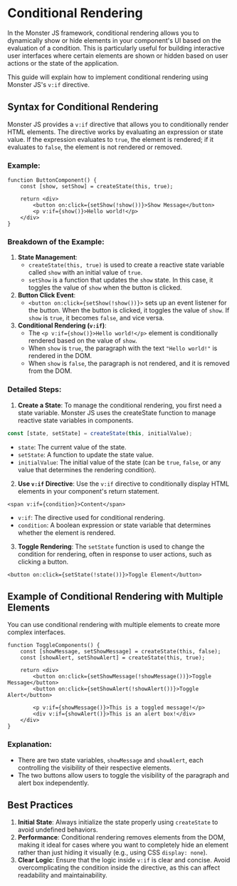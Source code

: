 # Conditional Rendering

In the Monster JS framework, conditional rendering allows you to dynamically show or hide elements in your component's UI based on the evaluation of a condition. This is particularly useful for building interactive user interfaces where certain elements are shown or hidden based on user actions or the state of the application.

This guide will explain how to implement conditional rendering using Monster JS's `v:if` directive.

## Syntax for Conditional Rendering

Monster JS provides a `v:if` directive that allows you to conditionally render HTML elements. The directive works by evaluating an expression or state value. If the expression evaluates to `true`, the element is rendered; if it evaluates to `false`, the element is not rendered or removed.

### Example:

```tsx
function ButtonComponent() {
    const [show, setShow] = createState(this, true);

    return <div>
        <button on:click={setShow(!show())}>Show Message</button>
        <p v:if={show()}>Hello world!</p>
    </div>
}
```

### Breakdown of the Example:
1. **State Management**:
    * `createState(this, true)` is used to create a reactive state variable called `show` with an initial value of `true`.
    * `setShow` is a function that updates the `show` state. In this case, it toggles the value of `show` when the button is clicked.
2. **Button Click Event**:
    * `<button on:click={setShow(!show())}>` sets up an event listener for the button. When the button is clicked, it toggles the value of `show`. If `show` is `true`, it becomes `false`, and vice versa.
3. **Conditional Rendering (`v:if`)**:
    * The `<p v:if={show()}>Hello world!</p>` element is conditionally rendered based on the value of `show`.
    * When `show` is `true`, the paragraph with the text `"Hello world!"` is rendered in the DOM.
    * When `show` is `false`, the paragraph is not rendered, and it is removed from the DOM.

### Detailed Steps:

1. **Create a State**: To manage the conditional rendering, you first need a state variable. Monster JS uses the createState function to manage reactive state variables in components.

```ts
const [state, setState] = createState(this, initialValue);

```

* `state`: The current value of the state.
* `setState`: A function to update the state value.
* `initialValue`: The initial value of the state (can be `true`, `false`, or any value that determines the rendering condition).

2. **Use `v:if` Directive**: Use the `v:if` directive to conditionally display HTML elements in your component's return statement.

```tsx
<span v:if={condition}>Content</span>
```

* `v:if`: The directive used for conditional rendering.
* `condition`: A boolean expression or state variable that determines whether the element is rendered.

3. **Toggle Rendering**: The `setState` function is used to change the condition for rendering, often in response to user actions, such as clicking a button.

```tsx
<button on:click={setState(!state())}>Toggle Element</button>
```

## Example of Conditional Rendering with Multiple Elements

You can use conditional rendering with multiple elements to create more complex interfaces.

```tsx
function ToggleComponents() {
    const [showMessage, setShowMessage] = createState(this, false);
    const [showAlert, setShowAlert] = createState(this, true);

    return <div>
        <button on:click={setShowMessage(!showMessage())}>Toggle Message</button>
        <button on:click={setShowAlert(!showAlert())}>Toggle Alert</button>

        <p v:if={showMessage()}>This is a toggled message!</p>
        <div v:if={showAlert()}>This is an alert box!</div>
    </div>
}
```

### Explanation:
* There are two state variables, `showMessage` and `showAlert`, each controlling the visibility of their respective elements.
* The two buttons allow users to toggle the visibility of the paragraph and alert box independently.

## Best Practices

1. **Initial State**: Always initialize the state properly using `createState` to avoid undefined behaviors.
2. **Performance**: Conditional rendering removes elements from the DOM, making it ideal for cases where you want to completely hide an element rather than just hiding it visually (e.g., using CSS `display: none`).
3. **Clear Logic**: Ensure that the logic inside `v:if` is clear and concise. Avoid overcomplicating the condition inside the directive, as this can affect readability and maintainability.